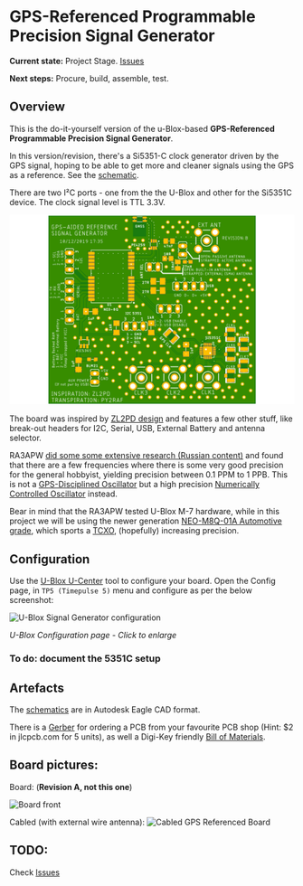 # GPS-Referenced Programmable Precision Signal Generator

**Current state:** Project Stage. [Issues](https://github.com/rfrht/gps-reference/issues?q=is%3Aissue+is%3Aclosed)

**Next steps:** Procure, build, assemble, test.

## Overview

This is the do-it-yourself version of the u-Blox-based **GPS-Referenced Programmable Precision Signal Generator**.

In this version/revision, there's a Si5351-C clock generator driven by the GPS signal, hoping to be able to get more and cleaner signals using the GPS as a reference. See the [schematic](/gps-schematics.pdf).

There are two I²C ports - one from the the U-Blox and other for the Si5351C device. The clock signal level is TTL 3.3V.

![Board Image](Design/gps-top.png)

The board was inspired by [ZL2PD design](https://www.zl2pd.com/GPS_Freq_Ref.html) and features a few other stuff, like break-out headers for I2C, Serial, USB, External Battery and antenna selector.

RA3APW [did some some extensive research (Russian content)](http://www.ra3apw.ru/proekty/ublox-neo-7m/) and found that there are a few frequencies where there is some very good precision for the general hobbyist, yielding precision between 0.1 PPM to 1 PPB. This is not a [GPS-Disciplined Oscillator](https://en.wikipedia.org/wiki/GPS_disciplined_oscillator) but a high precision [Numerically Controlled Oscillator](https://en.wikipedia.org/wiki/Numerically_controlled_oscillator) instead.

Bear in mind that the RA3APW tested U-Blox M-7 hardware, while in this project we will be using the newer generation [NEO-M8Q-01A Automotive grade](https://www.u-blox.com/en/product/neo-m8q-01a-module), which sports a [TCXO](https://en.wikipedia.org/wiki/Crystal_oscillator#Temperature), (hopefully) increasing precision.

## Configuration
Use the [U-Blox U-Center](https://www.u-blox.com/en/product/u-center) tool to configure your board. Open the Config page, in `TP5 (Timepulse 5)` menu and configure as per the below screenshot:

![U-Blox Signal Generator configuration](https://rf3.org:8443/q/gps/gps-ref-ublox-config.png)

*U-Blox Configuration page - Click to enlarge*

### To do: document the 5351C setup

## Artefacts

The [schematics](/Schematics) are in Autodesk Eagle CAD format.

There is a [Gerber](/Design/gps-gerbers.zip) for ordering a PCB from your favourite PCB shop (Hint: $2 in jlcpcb.com for 5 units), as well a Digi-Key friendly [Bill of Materials](/Design/gps-bom.csv).

## Board pictures:
Board: (**Revision A, not this one**)

![Board front](https://rf3.org:8443/q/gps/gps-referenced-oscillator.jpg)

Cabled (with external wire antenna):
![Cabled GPS Referenced Board](https://rf3.org:8443/q/gps/gps-referenced-cabled.jpg)

## TODO:
Check [Issues](https://github.com/rfrht/gps-reference/issues)
